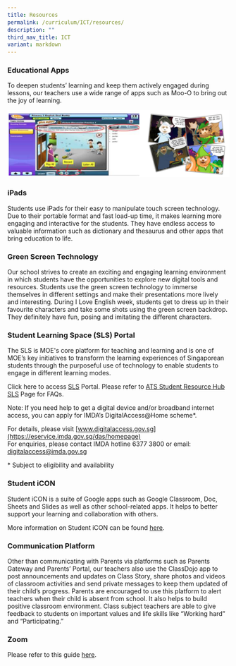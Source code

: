 ```yaml
---
title: Resources
permalink: /curriculum/ICT/resources/
description: ""
third_nav_title: ICT
variant: markdown
---
```

### Educational Apps

To deepen students’ learning and keep them actively engaged during lessons, our teachers use a wide range of apps such as Moo-O to bring out the joy of learning.

![](/images/resource1.png)

### iPads

Students use iPads for their easy to manipulate touch screen technology. Due to their portable format and fast load-up time, it makes learning more engaging and interactive for the students. They have endless access to valuable information such as dictionary and thesaurus and other apps that bring education to life.

### Green Screen Technology

Our school strives to create an exciting and engaging learning environment in which students have the opportunities to explore new digital tools and resources. Students use the green screen technology to immerse themselves in different settings and make their presentations more lively and interesting. During I Love English week, students get to dress up in their favourite characters and take some shots using the green screen backdrop. They definitely have fun, posing and imitating the different characters. 

### Student Learning Space (SLS) Portal


The SLS is MOE's core platform for teaching and learning and is one of MOE’s key initiatives to transform the learning experiences of Singaporean students through the purposeful use of technology to enable students to engage in different learning modes.


Click here to access [SLS](https://vle.learning.moe.edu.sg/) Portal. Please refer to [ATS Student Resource Hub SLS](https://sites.google.com/moe.edu.sg/ats-student/account/student-learning-spacesls) Page for FAQs.

Note: If you need help to get a digital device and/or broadband internet access, you can apply for IMDA’s DigitalAccess@Home scheme\*.  
  
For details, please visit [www.digitalaccess.gov.sg](https://eservice.imda.gov.sg/das/homepage)  
For enquiries, please contact IMDA hotline 6377 3800 or email: [digitalaccess@imda.gov.sg](mailto:digitalaccess@imda.gov.sg)

\* Subject to eligibility and availability

### Student iCON 
Student iCON is a suite of Google apps such as Google Classroom, Doc, Sheets and Slides as well as other school-related apps. It helps to better support your learning and collaboration with others.

More information on Student iCON can be found [here](https://sites.google.com/moe.edu.sg/ats-student/account/student-icon).


### Communication Platform

Other than communicating with Parents via platforms such as Parents Gateway and Parents’ Portal, our teachers also use the ClassDojo app to post announcements and updates on Class Story, share photos and videos of classroom activities and send private messages to keep them updated of their child’s progress. Parents are encouraged to use this platform to alert teachers when their child is absent from school. It also helps to build positive classroom environment. Class subject teachers are able to give feedback to students on important values and life skills like “Working hard” and “Participating.”

### Zoom

Please refer to this guide [here](/files/Student%20Guide%20to%20Video%20Conferencing%20with%20Teachers%20Using%20Zoom%20for%20HBL.pdf).